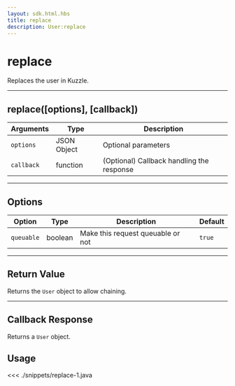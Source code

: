 ```yaml
---
layout: sdk.html.hbs
title: replace
description: User:replace
---
```


# replace

Replaces the user in Kuzzle.

---

## replace([options], [callback])

| Arguments  | Type        | Description                               |
| ---------- | ----------- | ----------------------------------------- |
| `options`  | JSON Object | Optional parameters                       |
| `callback` | function    | (Optional) Callback handling the response |

---

## Options

| Option     | Type    | Description                       | Default |
| ---------- | ------- | --------------------------------- | ------- |
| `queuable` | boolean | Make this request queuable or not | `true`  |

---

## Return Value

Returns the `User` object to allow chaining.

---

## Callback Response

Returns a `User` object.

## Usage

<<< ./snippets/replace-1.java
